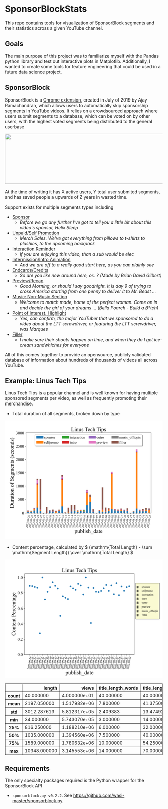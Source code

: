 # SponsorBlockStats

This repo contains tools for visualization of SponsorBlock segments and their statistics across a given YouTube channel.

## Goals

The main purpose of this project was to familiarize myself with the Pandas python library and test out interactive plots in Matplotlib. Additionally, I wanted to create some tools for feature engineering that could be used in a future data science project.

## SponsorBlock

SponsorBlock is a [Chrome extension](https://sponsor.ajay.app/), created in July of 2019 by Ajay Ramachandran, which allows users to automatically skip sponsorship segments in YouTube videos. It relies on a crowdsourced approach where users submit segments to a database, which can be voted on by other users, with the highest voted segments being distributed to the general userbase

<p align="center">
	<img src="gifs/sponsorblock_example.gif" width="600" height="160" />
</p>


At the time of writing it has X active users, Y total user submited segments, and has saved people a upwards of Z years in wasted time. 


Support exists for multiple segments types including
- [Sponsor](https://youtu.be/siSP4X_94M0?t=157)
	- *Before we go any further I've got to tell you a little bit about this video's sponsor, Helix Sleep*
- [Unpaid/Self Promotion](https://youtu.be/HCXQzLbDrgs?t=1059)
	- *Merch Sales. We've got everything from pillows to t-shirts to plushies, to the upcoming backpack*
- [Interaction Reminder](https://youtu.be/qDMY_n5b348?t=321)
	- *If you are enjoying this video, than a sub would be elec*
- [Intermission/Intro Animation](https://youtu.be/9XozhdsYHDc?t=23)
	- *And we are off to a really good start here, as you can plainly see*
- [Endcards/Credits](https://youtu.be/-wpHszfnJns?t=1759)
	- *So are you like new around here, or...? (Made by Brian David Gilbert)*
- [Preview/Recap](https://www.youtube.com/watch?v=UOJ4IS0gSw0?t=0)
	- *Good Morning, or should I say goodnight. It is day 9 of trying to cross America starting from one penny to deliver it to Mr. Beast ...*
- [Music: Non-Music Section](https://www.youtube.com/watch?v=FLGCGc7sAUw?t=0)
	- *Welcome to match made, home of the perfect woman. Come on in and decide the girl of your dreams ... (Bella Poarch - Build a B\*tch)*
- [Point of Interest, Highlight](https://www.youtube.com/watch?v=7YuiFlhe8j4?t=140)
	- *Yes, can confirm, the major YouTuber that we sponsored to do a video about the LTT screwdriver, or featuring the LTT screwdriver, was Marques*
- [Filler](https://youtu.be/HCXQzLbDrgs?t=100)
	- *I make sure their shoots happen on time, and when they do I get ice-cream sandwhiches for everyone*

All of this comes together to provide an opensource, publicly validated database of information about hundreds of thousands of videos all across YouTube.

## Example: Linus Tech Tips

Linus Tech Tips is a popular channel and is well known for having multiple sponsored segments per video, as well as frequently promoting their merchandise.


- Total duration of all segments, broken down by type
<p align="center">
	<img src="images/StackedSegBar.svg" alt="Stacked Segment Bar Chart" width="750"/>
</p>

- Content percentage, calculated by $ (\mathrm{Total Length} - \sum \mathrm{Segment Length}) \over \mathrm{Total Length} $
<p align="center">
	<img src="images/ScatterContentPercentage.svg" alt="Scatter Plot, Content Percentage" width="750"/>
</p>


<table border="1" class="dataframe">  <thead>    <tr style="text-align: right;">      <th></th>      <th>length</th>      <th>views</th>      <th>title_length_words</th>      <th>title_length_characters</th>      <th>title_capital_concentration</th>      <th>description_length_words</th>      <th>description_length_characters</th>      <th>description_length_lines</th>      <th>description_links</th>      <th>keyword_length_words</th>      <th>keyword_length_characters</th>      <th>sponsor_total_dur</th>      <th>selfpromo_total_dur</th>      <th>interaction_total_dur</th>      <th>intro_total_dur</th>      <th>outro_total_dur</th>      <th>preview_total_dur</th>      <th>music_offtopic_total_dur</th>      <th>filler_total_dur</th>      <th>sponsor_total_num</th>      <th>selfpromo_total_num</th>      <th>interaction_total_num</th>      <th>intro_total_num</th>      <th>outro_total_num</th>      <th>preview_total_num</th>      <th>music_offtopic_total_num</th>      <th>filler_total_num</th>    </tr>  </thead>  <tbody>    <tr>      <th>count</th>      <td>40.000000</td>      <td>4.000000e+01</td>      <td>40.000000</td>      <td>40.000000</td>      <td>40.000000</td>      <td>40.000000</td>      <td>40.000000</td>      <td>40.000000</td>      <td>40.000000</td>      <td>40.000000</td>      <td>40.000000</td>      <td>40.000000</td>      <td>40.000000</td>      <td>40.000000</td>      <td>40.00000</td>      <td>40.000000</td>      <td>40.000000</td>      <td>40.0</td>      <td>40.000000</td>      <td>40.000000</td>      <td>40.000000</td>      <td>40.000000</td>      <td>40.000000</td>      <td>40.000000</td>      <td>40.000000</td>      <td>40.0</td>      <td>40.000000</td>    </tr>    <tr>      <th>mean</th>      <td>2197.050000</td>      <td>1.517982e+06</td>      <td>7.800000</td>      <td>41.375000</td>      <td>9.175000</td>      <td>256.200000</td>      <td>2217.550000</td>      <td>55.100000</td>      <td>17.950000</td>      <td>9.525000</td>      <td>76.900000</td>      <td>83.436100</td>      <td>166.281275</td>      <td>1.016075</td>      <td>8.94730</td>      <td>11.130150</td>      <td>8.898350</td>      <td>0.0</td>      <td>88.085450</td>      <td>2.575000</td>      <td>3.850000</td>      <td>0.125000</td>      <td>0.750000</td>      <td>0.800000</td>      <td>0.175000</td>      <td>0.0</td>      <td>5.850000</td>    </tr>    <tr>      <th>std</th>      <td>3012.287613</td>      <td>5.812317e+05</td>      <td>2.409383</td>      <td>13.474929</td>      <td>4.254033</td>      <td>111.240373</td>      <td>731.483282</td>      <td>18.273983</td>      <td>8.227378</td>      <td>5.148998</td>      <td>47.256963</td>      <td>81.205994</td>      <td>422.711374</td>      <td>3.663252</td>      <td>9.42795</td>      <td>7.443707</td>      <td>24.373421</td>      <td>0.0</td>      <td>212.564205</td>      <td>1.972731</td>      <td>4.736925</td>      <td>0.404304</td>      <td>0.543021</td>      <td>0.464095</td>      <td>0.446496</td>      <td>0.0</td>      <td>12.037442</td>    </tr>    <tr>      <th>min</th>      <td>34.000000</td>      <td>5.743070e+05</td>      <td>3.000000</td>      <td>14.000000</td>      <td>1.000000</td>      <td>51.000000</td>      <td>316.000000</td>      <td>3.000000</td>      <td>1.000000</td>      <td>0.000000</td>      <td>0.000000</td>      <td>0.000000</td>      <td>0.000000</td>      <td>0.000000</td>      <td>0.00000</td>      <td>0.000000</td>      <td>0.000000</td>      <td>0.0</td>      <td>0.000000</td>      <td>0.000000</td>      <td>0.000000</td>      <td>0.000000</td>      <td>0.000000</td>      <td>0.000000</td>      <td>0.000000</td>      <td>0.0</td>      <td>0.000000</td>    </tr>    <tr>      <th>25%</th>      <td>816.250000</td>      <td>1.188210e+06</td>      <td>6.000000</td>      <td>32.000000</td>      <td>6.000000</td>      <td>231.750000</td>      <td>2166.750000</td>      <td>51.000000</td>      <td>15.750000</td>      <td>7.250000</td>      <td>44.750000</td>      <td>50.106000</td>      <td>9.863500</td>      <td>0.000000</td>      <td>0.00000</td>      <td>6.403500</td>      <td>0.000000</td>      <td>0.0</td>      <td>5.071250</td>      <td>2.000000</td>      <td>1.000000</td>      <td>0.000000</td>      <td>0.000000</td>      <td>1.000000</td>      <td>0.000000</td>      <td>0.0</td>      <td>1.000000</td>    </tr>    <tr>      <th>50%</th>      <td>1035.000000</td>      <td>1.394560e+06</td>      <td>7.500000</td>      <td>40.000000</td>      <td>9.000000</td>      <td>251.500000</td>      <td>2322.500000</td>      <td>58.000000</td>      <td>20.000000</td>      <td>11.000000</td>      <td>80.500000</td>      <td>68.803000</td>      <td>20.305000</td>      <td>0.000000</td>      <td>9.09200</td>      <td>12.898000</td>      <td>0.000000</td>      <td>0.0</td>      <td>20.922000</td>      <td>2.000000</td>      <td>2.000000</td>      <td>0.000000</td>      <td>1.000000</td>      <td>1.000000</td>      <td>0.000000</td>      <td>0.0</td>      <td>2.000000</td>    </tr>    <tr>      <th>75%</th>      <td>1589.000000</td>      <td>1.780632e+06</td>      <td>10.000000</td>      <td>54.250000</td>      <td>12.250000</td>      <td>287.750000</td>      <td>2499.750000</td>      <td>64.250000</td>      <td>22.000000</td>      <td>12.000000</td>      <td>105.250000</td>      <td>85.225250</td>      <td>51.382000</td>      <td>0.000000</td>      <td>9.40050</td>      <td>16.519000</td>      <td>0.000000</td>      <td>0.0</td>      <td>58.576500</td>      <td>3.000000</td>      <td>4.250000</td>      <td>0.000000</td>      <td>1.000000</td>      <td>1.000000</td>      <td>0.000000</td>      <td>0.0</td>      <td>5.250000</td>    </tr>    <tr>      <th>max</th>      <td>10348.000000</td>      <td>3.145553e+06</td>      <td>14.000000</td>      <td>70.000000</td>      <td>18.000000</td>      <td>577.000000</td>      <td>3851.000000</td>      <td>94.000000</td>      <td>38.000000</td>      <td>19.000000</td>      <td>165.000000</td>      <td>404.451000</td>      <td>2098.831000</td>      <td>18.610000</td>      <td>42.88300</td>      <td>26.279000</td>      <td>105.384000</td>      <td>0.0</td>      <td>1120.801000</td>      <td>10.000000</td>      <td>21.000000</td>      <td>2.000000</td>      <td>2.000000</td>      <td>2.000000</td>      <td>2.000000</td>      <td>0.0</td>      <td>73.000000</td>    </tr>  </tbody></table>

## Requirements
The only specialty packages required is the Python wrapper for the SponsorBlock API
- ```sponsorblock.py v0.2.2```. See <https://github.com/wasi-master/sponsorblock.py>.
